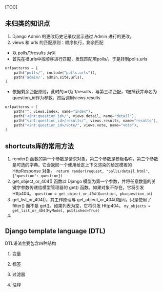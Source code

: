 [TOC]

## 未归类的知识点
1. Django Admin 的更改历史记录仅显示通过 Admin 进行的更改。
2. views 和 urls 的匹配原则：顺序执行，剩余匹配
+ 以 polls/1/results 为例
+ 首先在根urls中按顺序进行匹配，发现匹配项polls/，于是转到polls.urls
```python
urlpatterns = [  
    path("polls/", include("polls.urls")),  
    path('admin/', admin.site.urls),  
]
```
+ 依据剩余匹配原则，此时的url为 1/results，与第三项匹配，1被捕获并命名为question_id作为参数，然后调用views.results
```python
urlpatterns = [  
    path("", views.index, name="index"),  
    path("<int:question_id>/", views.detail, name="detail"),  
    path("<int:question_id>/results/", views.results, name="results"),  
    path("<int:question_id>/vote/", views.vote, name="vote"),  
]
```

## shortcuts库的常用方法

 1. render() 函数的第一个参数是请求对象，第二个参数是模板名称，第三个参数是可选的字典。它会返回一个使用给定上下文渲染的给定模板的 HttpResponse 对象。
`return render(request, "polls/detail.html", {"question": question})`
 2. get_object_or_404() 函数以 Django 模型为第一个参数，并将任意数量的关键字参数传递给模型管理器的 get() 函数。如果对象不存在，它将引发 Http404。
`question = get_object_or_404(Question, pk=question_id)`
 3. get_list_or_404()，其工作原理与 get_object_or_404()相同，只是使用了 filter() 而不是 get()。如果列表为空，它将引发 Http404。
`my_objects = get_list_or_404(MyModel, published=True)`
 4. 


## Django template language (DTL)
DTL语法主要包含四种结构

1. 变量

2. 标签
3. 过滤器
4. 注释
<!--stackedit_data:
eyJoaXN0b3J5IjpbNzAxNjA3NjcwLDE3MDQ0NTM0MzcsLTM0OD
I2OTE0MSwtMTk0MDU3Njk5OSw3ODgwNjUyMTMsLTIwMTI3NjE3
OTZdfQ==
-->